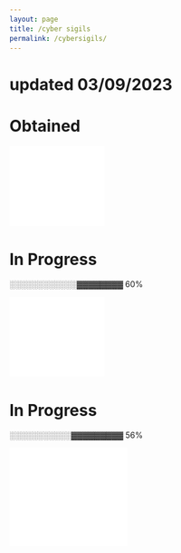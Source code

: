 ```yaml
---
layout: page
title: /cyber sigils
permalink: /cybersigils/
---
```

# updated 03/09/2023

# Obtained

[![Network+ logo](/assets/network.png)](https://www.credly.com/badges/e4e2c187-901f-4bad-a62d-d4812b3c6f74?source=linked_in_profile)

# In Progress

░░░░░░░░░░░░▓▓▓▓▓▓▓▓ 60%

![linuxlogo](/assets/linux+.png)

# In Progress

░░░░░░░░░░░▓▓▓▓▓▓▓▓▓ 56%

![cysa logo](/assets/cysa(1).png)
